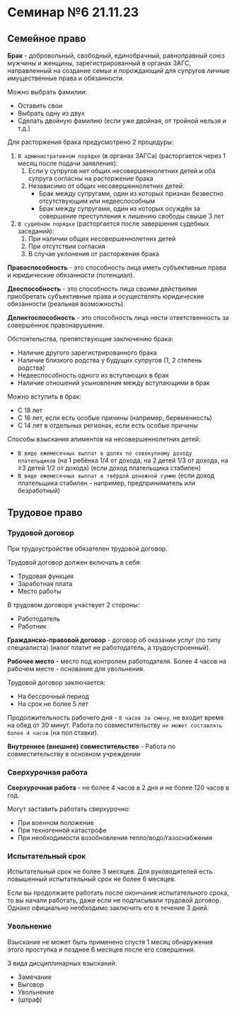 # Семинар №6 21.11.23

## Семейное право

**Брак** - добровольный, свободный, единобрачный, равноправный союз мужчины и женщины, зарегистрированный в органах ЗАГС, направленный на создание семьи и порождающий для супругов личные имущественные права и обязанности.

Можно выбрать фамилии:

- Оставить свои
- Выбрать одну из двух
- Сделать двойную фамилию (если уже двойная, от тройной нельзя и т.д.)

Для расторжения брака предусмотрено 2 процедуры:

1. `В административном порядке` (в органах ЗАГСа) (расторгается через 1 месяц после подачи заявления):
    1. Если у супругов нет общих несовершеннолетних детей и оба супруга согласны на расторжение брака
    2. Независимо от общих несовершеннолетних детей:
        - Брак между супругами, один из которых признан безвестно отсутствующим или недееспособным
        - Брак между супругами, один из которых осуждён за совершение преступления к лишению свободы свыше 3 лет
2. `В судебном порядке` (расторгается после завершения судебных заседаний):
    1. При наличии общих несовершеннолетних детей
    2. При отсутствии согласия
    3. В случае уклонения от расторжения брака

**Правоспособность** - это способность лица иметь субъективные права и юридические обязанности (потенциал).

**Дееспособность** - это способность лица своими действиями приобретать субъективные права и осуществлять юридические обязанности (реальная возможность).

**Деликтоспособность** - это способность лица нести ответственность за совершённое правонарушение.

Обстоятельства, препятствующие заключению брака:

- Наличие другого зарегистрированного брака
- Наличие близкого родства у будущих супругов (1, 2 степень родства)
- Недееспособность одного из вступающих в брак
- Наличие отношений усыновления между вступающими в брак

Можно вступить в брак:

- С 18 лет
- С 16 лет, если есть особые причины (например, беременность)
- С 14 лет в отдельных регионах, если есть особые причины

Способы взыскания алиментов на несовершеннолетних детей:

- `В виде ежемесячных выплат в долях по совокупному доходу плательщиков` (на 1 ребёнка 1/4 от дохода, на 2 детей 1/3 от дохода, на ≥3 детей 1/2 от дохода) (если доход плательщика стабилен)
- `В виде ежемесячных выплат в твёрдой денежной сумме` (если доход плательщика стабилен - например, предприниматель или безработный)

## Трудовое право

### Трудовой договор

При трудоустройстве обязателен трудовой договор.

Трудовой договор должен включать в себя:

- Трудовая функция
- Заработная плата
- Место работы

В трудовом договоре участвует 2 стороны:

- Работодатель
- Работник

**Гражданско-правовой договор** - договор об оказании услуг (по типу специалиста) (налог платит не работодатель, а трудоустроенный).

**Рабочее место** - место под контролем работодателя. Более 4 часов на рабочем месте - основание для увольнения.

Трудовой договор заключается:

- На бессрочный период
- На срок не более 5 лет

Продолжительность рабочего дня - `8 часов за смену`, не входит время на обед от 30 минут. Работа по совместительству `не может составлять более 4 часов` (на пол ставки).

**Внутреннее (внешнее) совместительство** - Работа по совместительству в основном учреждении

### Сверхурочная работа

**Сверхурочная работа** - не более 4 часов в 2 дня и не более 120 часов в год.

Могут заставить работать сверхурочно:

- При военном положение
- При техногенной катастрофе
- При необходимости возобновления тепло/водо/газоснабжения

### Испытательный срок

Испытательный срок не более 3 месяцев. Для руководителей есть повышенный испытательный срок не более 6 месяцев.

Если вы продолжаете работать после окончания испытательного срока, то вы начали работать, даже если не подписывали трудовой договор. Однако официально необходимо заключить его в течение 3 дней.

### Увольнение

Взыскание не может быть применено спустя 1 месяц обнаружения этого проступка и позднее 6 месяцев после его совершения.

3 вида дисциплинарных взысканий:

- Замечание
- Выговор
- Увольнение
- (штраф)
